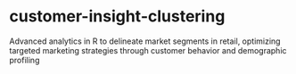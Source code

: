 # customer-insight-clustering
Advanced analytics in R to delineate market segments in retail, optimizing targeted marketing strategies through customer behavior and demographic profiling
